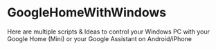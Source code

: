 # GoogleHomeWithWindows
Here are multiple scripts &amp; Ideas to control your Windows PC with your Google Home (Mini) or your Google Assistant on Android/iPhone
